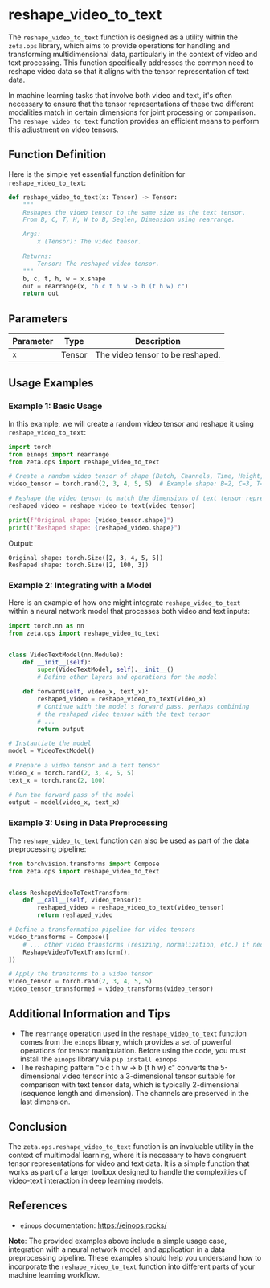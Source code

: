 # reshape_video_to_text


The `reshape_video_to_text` function is designed as a utility within the `zeta.ops` library, which aims to provide operations for handling and transforming multidimensional data, particularly in the context of video and text processing. This function specifically addresses the common need to reshape video data so that it aligns with the tensor representation of text data.

In machine learning tasks that involve both video and text, it's often necessary to ensure that the tensor representations of these two different modalities match in certain dimensions for joint processing or comparison. The `reshape_video_to_text` function provides an efficient means to perform this adjustment on video tensors.

## Function Definition

Here is the simple yet essential function definition for `reshape_video_to_text`:

```python
def reshape_video_to_text(x: Tensor) -> Tensor:
    """
    Reshapes the video tensor to the same size as the text tensor.
    From B, C, T, H, W to B, Seqlen, Dimension using rearrange.

    Args:
        x (Tensor): The video tensor.

    Returns:
        Tensor: The reshaped video tensor.
    """
    b, c, t, h, w = x.shape
    out = rearrange(x, "b c t h w -> b (t h w) c")
    return out
```

## Parameters

| Parameter | Type   | Description                             |
| --------- | ------ | --------------------------------------- |
| `x`       | Tensor | The video tensor to be reshaped.        |

## Usage Examples

### Example 1: Basic Usage

In this example, we will create a random video tensor and reshape it using `reshape_video_to_text`:

```python
import torch
from einops import rearrange
from zeta.ops import reshape_video_to_text

# Create a random video tensor of shape (Batch, Channels, Time, Height, Width)
video_tensor = torch.rand(2, 3, 4, 5, 5)  # Example shape: B=2, C=3, T=4, H=5, W=5

# Reshape the video tensor to match the dimensions of text tensor representation
reshaped_video = reshape_video_to_text(video_tensor)

print(f"Original shape: {video_tensor.shape}")
print(f"Reshaped shape: {reshaped_video.shape}")
```

Output:
```
Original shape: torch.Size([2, 3, 4, 5, 5])
Reshaped shape: torch.Size([2, 100, 3])
```

### Example 2: Integrating with a Model

Here is an example of how one might integrate `reshape_video_to_text` within a neural network model that processes both video and text inputs:

```python
import torch.nn as nn
from zeta.ops import reshape_video_to_text


class VideoTextModel(nn.Module):
    def __init__(self):
        super(VideoTextModel, self).__init__()
        # Define other layers and operations for the model

    def forward(self, video_x, text_x):
        reshaped_video = reshape_video_to_text(video_x)
        # Continue with the model's forward pass, perhaps combining
        # the reshaped video tensor with the text tensor
        # ...
        return output

# Instantiate the model
model = VideoTextModel()

# Prepare a video tensor and a text tensor
video_x = torch.rand(2, 3, 4, 5, 5)
text_x = torch.rand(2, 100)

# Run the forward pass of the model
output = model(video_x, text_x)
```

### Example 3: Using in Data Preprocessing

The `reshape_video_to_text` function can also be used as part of the data preprocessing pipeline:

```python
from torchvision.transforms import Compose
from zeta.ops import reshape_video_to_text


class ReshapeVideoToTextTransform:
    def __call__(self, video_tensor):
        reshaped_video = reshape_video_to_text(video_tensor)
        return reshaped_video

# Define a transformation pipeline for video tensors
video_transforms = Compose([
    # ... other video transforms (resizing, normalization, etc.) if necessary
    ReshapeVideoToTextTransform(),
])

# Apply the transforms to a video tensor
video_tensor = torch.rand(2, 3, 4, 5, 5)
video_tensor_transformed = video_transforms(video_tensor)
```

## Additional Information and Tips

- The `rearrange` operation used in the `reshape_video_to_text` function comes from the `einops` library, which provides a set of powerful operations for tensor manipulation. Before using the code, you must install the `einops` library via `pip install einops`.
- The reshaping pattern "b c t h w -> b (t h w) c" converts the 5-dimensional video tensor into a 3-dimensional tensor suitable for comparison with text tensor data, which is typically 2-dimensional (sequence length and dimension). The channels are preserved in the last dimension.

## Conclusion

The `zeta.ops.reshape_video_to_text` function is an invaluable utility in the context of multimodal learning, where it is necessary to have congruent tensor representations for video and text data. It is a simple function that works as part of a larger toolbox designed to handle the complexities of video-text interaction in deep learning models.

## References

- `einops` documentation: https://einops.rocks/

**Note**: The provided examples above include a simple usage case, integration with a neural network model, and application in a data preprocessing pipeline. These examples should help you understand how to incorporate the `reshape_video_to_text` function into different parts of your machine learning workflow. 
